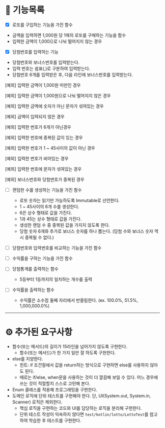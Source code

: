 # 🎊 기능목록

- [x]  로또를 구입하는 기능을 가진 함수
- 금액을 입력하면 1,000원 당 1매의 로또를 구매하는 기능을 함수
- 입력한 금액이 1,000으로 나눠 떨어지지 않는 경우

- [x] 당첨번호를 입력하는 기능
- 당첨번호와 보너스번호를 입력받는다.
- 입력 번호는 쉼표(,)로 구분하여 입력받는다.
- 당첨번호 6개를 입력받은 후, 다음 라인에 보너스번호를 입력받는다.

[예외] 입력한 금액이 1,000원 미만인 경우

[예외] 입력한 금액이 1,000원으로 나눠 떨어지지 않은 경우

[예외] 입력한 금액에 숫자가 아닌 문자가 섞여있는 경우

[예외] 금액이 입력되지 않은 경우

[예외] 입력한 번호가 6개가 아닌경우

[예외] 입력한 번호에 중복된 값이 있는 경우

[예외] 입력한 번호가 1 ~ 45사이의 값이 아닌 경우

[예외] 입력한 번호가 비어있는 경우

[예외] 입력한 번호에 문자가 섞여있는 경우

[예외] 보너스번호와 당첨번호가 중복된 경우

- [ ]  랜덤한 수를 생성하는 기능을 가진 함수
    - 로또 숫자는 읽기만 가능하도록 Immutable로 선언한다.
    - 1 ~ 45사이의 6개 수를 생성한다.
    - 6은 상수 형태로 값을 가진다.
    - 1과 45는 상수 형태로 값을 가진다.
    - 생성한 랜덤 수 중 중복된 값을 가지지 않도록 한다.
    - 당첨 숫자 6개와 추가로 보너스 숫자를 하나 뽑는다. (당첨 수와 보너스 숫자 역시 중복될 수 없다.)

- [ ]  당첨번호와 입력번호를 비교하는 기능을 가진 함수

- [ ]  수익률을 구하는 기능을 가진 함수

- [ ]  당첨통계를 출력하는 함수
    - 5등부터 1등까지의 일치하는 개수를 출력

- [ ]  수익률을 출력하는 함수
    - 수익률은 소수점 둘째 자리에서 반올림한다. (ex. 100.0%, 51.5%, 1,000,000.0%)
- --------------------------------
# ⚙️ 추가된 요구사항

- 함수(또는 메서드)의 길이가 15라인을 넘어가지 않도록 구현한다.
    - 함수(또는 메서드)가 한 가지 일만 잘 하도록 구현한다.
- else를 지양한다.
    - 힌트: if 조건절에서 값을 return하는 방식으로 구현하면 else를 사용하지 않아도 된다.
    - 때로는 if/else, when문을 사용하는 것이 더 깔끔해 보일 수 있다. 어느 경우에 쓰는 것이 적절할지 스스로 고민해 본다.
- Enum 클래스를 적용해 프로그래밍을 구현한다.
- 도메인 로직에 단위 테스트를 구현해야 한다. 단, UI(System.out, System.in, Scanner) 로직은 제외한다.
    - 핵심 로직을 구현하는 코드와 UI를 담당하는 로직을 분리해 구현한다.
    - 단위 테스트 작성이 익숙하지 않다면 `test/kotlin/lotto/LottoTest`를 참고하여 학습한 후 테스트를 구현한다.